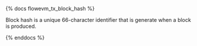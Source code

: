 {% docs flowevm_tx_block_hash %}

Block hash is a unique 66-character identifier that is generate when a block is produced. 

{% enddocs %}